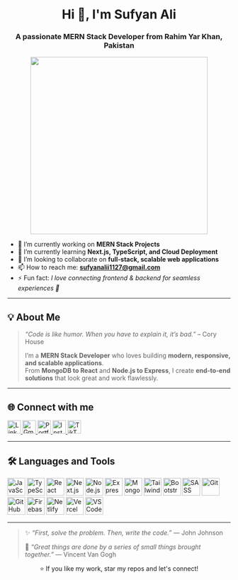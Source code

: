 <h1 align="center">Hi 👋, I'm Sufyan Ali</h1>
<h3 align="center">A passionate MERN Stack Developer from Rahim Yar Khan, Pakistan</h3>

<p align="center">
  <img src="https://cdn.dribbble.com/users/1162077/screenshots/3848914/programmer.gif" width="400"/>
</p>

- 🔭 I’m currently working on **MERN Stack Projects**  
- 🌱 I’m currently learning **Next.js, TypeScript, and Cloud Deployment**  
- 👯 I’m looking to collaborate on **full‑stack, scalable web applications**  
- 📫 How to reach me: **sufyanalii1127@gmail.com**  
- ⚡ Fun fact: *I love connecting frontend & backend for seamless experiences 🚀*

---

## 💡 About Me

> *“Code is like humor. When you have to explain it, it’s bad.”* – Cory House  
>  
> I’m a **MERN Stack Developer** who loves building **modern, responsive, and scalable applications**.  
> From **MongoDB to React** and **Node.js to Express**, I create **end‑to‑end solutions** that look great and work flawlessly.  

---

## 🌐 Connect with me

<p align="left">
  <a href="https://www.linkedin.com/in/sufyan-ali31/" target="_blank" rel="noopener noreferrer">
    <img src="https://img.icons8.com/color/48/linkedin.png" width="30" alt="LinkedIn"/>
  </a>
  <a href="mailto:sufyanalii1127@gmail.com" target="_blank" rel="noopener noreferrer">
    <img src="https://img.icons8.com/fluency/48/gmail-new.png" width="30" alt="Gmail"/>
  </a>
  <a href="https://phenomenal-cuchufli-df4821.netlify.app/" target="_blank" rel="noopener noreferrer">
    <img src="https://img.icons8.com/color/48/domain.png" width="30" alt="Portfolio"/>
  </a>
  <a href="https://www.instagram.com/stories/sufyan_ali56/" target="_blank" rel="noopener noreferrer">
    <img src="https://img.icons8.com/color/48/instagram-new--v1.png" width="30" alt="Instagram"/>
  </a>
  <a href="https://www.tiktok.com/@the_coder00" target="_blank" rel="noopener noreferrer">
    <img src="https://img.icons8.com/ios-filled/50/000000/tiktok--v1.png" width="30" alt="TikTok"/>
  </a>
</p>

---

## 🛠️ Languages and Tools

<p align="left">
  <img src="https://img.icons8.com/color/48/javascript--v1.png" alt="JavaScript" width="40"/>
  <img src="https://img.icons8.com/color/48/typescript.png" alt="TypeScript" width="40"/>
  <img src="https://img.icons8.com/plasticine/100/react.png" alt="React" width="40"/>
  <img src="https://img.icons8.com/color/48/nextjs.png" alt="Next.js" width="40"/>
  <img src="https://img.icons8.com/color/48/nodejs.png" alt="Node.js" width="40"/>
  <img src="https://img.icons8.com/color/48/express.png" alt="Express.js" width="40"/>
  <img src="https://img.icons8.com/color/48/mongodb.png" alt="MongoDB" width="40"/>
  <img src="https://img.icons8.com/color/48/tailwind_css.png" alt="TailwindCSS" width="40"/>
  <img src="https://img.icons8.com/color/48/bootstrap.png" alt="Bootstrap" width="40"/>
  <img src="https://img.icons8.com/color/48/sass.png" alt="SASS" width="40"/>
  <img src="https://img.icons8.com/color/48/git.png" alt="Git" width="40"/>
  <img src="https://img.icons8.com/color/48/github--v1.png" alt="GitHub" width="40"/>
  <img src="https://img.icons8.com/color/48/firebase.png" alt="Firebase" width="40"/>
  <img src="https://img.icons8.com/color/48/netlify.png" alt="Netlify" width="40"/>
  <img src="https://img.icons8.com/color/48/vercel.png" alt="Vercel" width="40"/>
  <img src="https://img.icons8.com/color/48/visual-studio-code-2019.png" alt="VS Code" width="40"/>
</p>

---

> ✨ *“First, solve the problem. Then, write the code.”* — John Johnson  
>  
> 🚀 *“Great things are done by a series of small things brought together.”* — Vincent Van Gogh

<p align="center">
  ⭐️ If you like my work, star my repos and let's connect!
</p>

